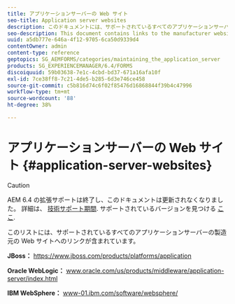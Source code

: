 ```yaml
---
title: アプリケーションサーバーの Web サイト
seo-title: Application server websites
description: このドキュメントには、サポートされているすべてのアプリケーションサーバーの製造元の Web サイトへのリンクが含まれています。
seo-description: This document contains links to the manufacturer websites for all supported application servers.
uuid: a5db777e-646a-4f12-9705-6ca50d9339d4
contentOwner: admin
content-type: reference
geptopics: SG_AEMFORMS/categories/maintaining_the_application_server
products: SG_EXPERIENCEMANAGER/6.4/FORMS
discoiquuid: 59b03638-7e1c-4cbd-bd37-671a16afa10f
exl-id: 7ce38ff8-7c21-4de5-b285-6d3e746ce458
source-git-commit: c5b816d74c6f02f85476d16868844f39b4c47996
workflow-type: tm+mt
source-wordcount: '88'
ht-degree: 38%

---
```


# アプリケーションサーバーの Web サイト {#application-server-websites}

>[!CAUTION]
>
>AEM 6.4 の拡張サポートは終了し、このドキュメントは更新されなくなりました。 詳細は、 [技術サポート期間](https://helpx.adobe.com/jp/support/programs/eol-matrix.html). サポートされているバージョンを見つける [ここ](https://experienceleague.adobe.com/docs/?lang=ja).

このリストには、サポートされているすべてのアプリケーションサーバーの製造元の Web サイトへのリンクが含まれています。

**JBoss：** https://www.jboss.com/products/platforms/application

**Oracle WebLogic：** www.oracle.com/us/products/middleware/application-server/index.html

**IBM WebSphere：** www-01.ibm.com/software/websphere/
